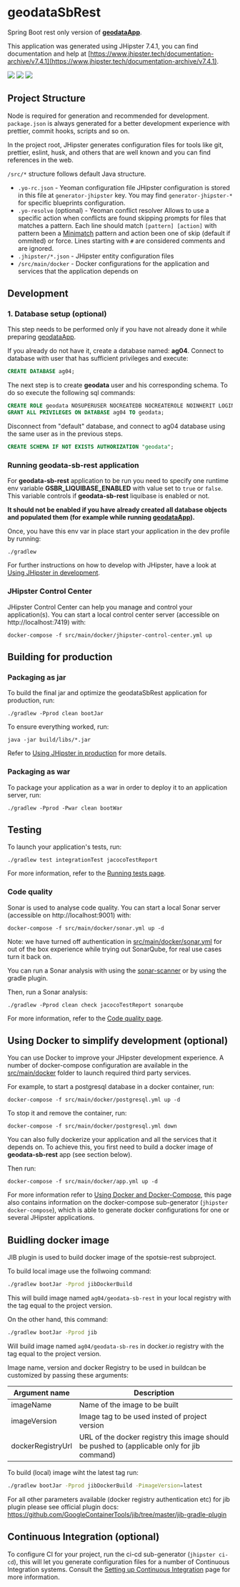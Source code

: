 # geodataSbRest
Spring Boot rest only version of **[geodataApp][]**.

This application was generated using JHipster 7.4.1, you can find documentation and help at [https://www.jhipster.tech/documentation-archive/v7.4.1](https://www.jhipster.tech/documentation-archive/v7.4.1).

![](https://img.shields.io/badge/Java-ED8B00?style=for-the-badge&logo=java&logoColor=white&style=flat)
![](https://img.shields.io/badge/Bootstrap-563D7C?style=for-the-badge&logo=bootstrap&logoColor=white&style=flat)
![](https://img.shields.io/badge/TypeScript-007ACC?style=for-the-badge&logo=typescript&logoColor=white&style=flat)

## Project Structure

Node is required for generation and recommended for development. `package.json` is always generated for a better development experience with prettier, commit hooks, scripts and so on.

In the project root, JHipster generates configuration files for tools like git, prettier, eslint, husk, and others that are well known and you can find references in the web.

`/src/*` structure follows default Java structure.

- `.yo-rc.json` - Yeoman configuration file
  JHipster configuration is stored in this file at `generator-jhipster` key. You may find `generator-jhipster-*` for specific blueprints configuration.
- `.yo-resolve` (optional) - Yeoman conflict resolver
  Allows to use a specific action when conflicts are found skipping prompts for files that matches a pattern. Each line should match `[pattern] [action]` with pattern been a [Minimatch](https://github.com/isaacs/minimatch#minimatch) pattern and action been one of skip (default if ommited) or force. Lines starting with `#` are considered comments and are ignored.
- `.jhipster/*.json` - JHipster entity configuration files
- `/src/main/docker` - Docker configurations for the application and services that the application depends on

## Development

### 1. Database setup (optional)
This step needs to be performed only if you have not already done it while preparing [geodataApp][].

If you already do not have it, create a database named: **ag04**.
Connect to database with user that has sufficient privileges and execute:

```sql
CREATE DATABASE ag04;
```

The next step is to create **geodata** user and his corresponding schema.
To do so execute the following sql commands:

```sql
CREATE ROLE geodata NOSUPERUSER NOCREATEDB NOCREATEROLE NOINHERIT LOGIN PASSWORD 'geodatapwd';
GRANT ALL PRIVILEGES ON DATABASE ag04 TO geodata;
```

Disconnect from "default" database, and connect to ag04 database using the same user as in the previous steps.

```sql
CREATE SCHEMA IF NOT EXISTS AUTHORIZATION "geodata";
```
### Running geodata-sb-rest application

For **geodata-sb-rest** application to be run you need to specify one runtime env variable **GSBR_LIQUIBASE_ENABLED** with value set to `true` or `false`.
This variable controls if **geodata-sb-rest** liquibase is enabled or not. 

**It should not be enabled if you have already created all database objects and populated them (for example while running [geodataApp][]).**

Once, you have this env var in place start your application in the dev profile by running:

```
./gradlew
```

For further instructions on how to develop with JHipster, have a look at [Using JHipster in development][].

### JHipster Control Center

JHipster Control Center can help you manage and control your application(s). You can start a local control center server (accessible on http://localhost:7419) with:

```
docker-compose -f src/main/docker/jhipster-control-center.yml up
```

## Building for production

### Packaging as jar

To build the final jar and optimize the geodataSbRest application for production, run:

```
./gradlew -Pprod clean bootJar
```

To ensure everything worked, run:

```
java -jar build/libs/*.jar
```

Refer to [Using JHipster in production][] for more details.

### Packaging as war

To package your application as a war in order to deploy it to an application server, run:

```
./gradlew -Pprod -Pwar clean bootWar
```

## Testing

To launch your application's tests, run:

```
./gradlew test integrationTest jacocoTestReport
```

For more information, refer to the [Running tests page][].

### Code quality

Sonar is used to analyse code quality. You can start a local Sonar server (accessible on http://localhost:9001) with:

```
docker-compose -f src/main/docker/sonar.yml up -d
```

Note: we have turned off authentication in [src/main/docker/sonar.yml](src/main/docker/sonar.yml) for out of the box experience while trying out SonarQube, for real use cases turn it back on.

You can run a Sonar analysis with using the [sonar-scanner](https://docs.sonarqube.org/display/SCAN/Analyzing+with+SonarQube+Scanner) or by using the gradle plugin.

Then, run a Sonar analysis:

```
./gradlew -Pprod clean check jacocoTestReport sonarqube
```

For more information, refer to the [Code quality page][].

## Using Docker to simplify development (optional)

You can use Docker to improve your JHipster development experience. A number of docker-compose configuration are available in the [src/main/docker](src/main/docker) folder to launch required third party services.

For example, to start a postgresql database in a docker container, run:

```
docker-compose -f src/main/docker/postgresql.yml up -d
```

To stop it and remove the container, run:

```
docker-compose -f src/main/docker/postgresql.yml down
```

You can also fully dockerize your application and all the services that it depends on.
To achieve this, you first need to build a docker image of **geodata-sb-rest** app (see section below).

Then run:

```
docker-compose -f src/main/docker/app.yml up -d
```

For more information refer to [Using Docker and Docker-Compose][], this page also contains information on the docker-compose sub-generator (`jhipster docker-compose`), which is able to generate docker configurations for one or several JHipster applications.


## Buidling docker image
JIB plugin is used to build docker image of the spotsie-rest subproject.

To build local image use the follwoing command:

```bash
./gradlew bootJar -Pprod jibDockerBuild
```
This will build image named ` ag04/geodata-sb-rest ` in your local registry with the tag equal to the project version.

On the other hand, this command:
```bash
./gradlew bootJar -Pprod jib
```
Will build image named `ag04/geodata-sb-res` in docker.io registry with the tag equal to the project version.

Image name, version and docker Registry to be used in buildcan be customized by passing these arguments:

| Argument name     | Description                    |
|-------------------|--------------------------------|
| imageName         | Name of the image to be built  |
| imageVersion      | Image tag to be used insted of project version  |
| dockerRegistryUrl | URL of the docker registry this image should be pushed to (applicable only for jib command) |

To build (local) image wiht the latest tag run:
```bash
./gradlew bootJar -Pprod jibDockerBuild -PimageVersion=latest
```

For all other parameters available (docker registry authentication etc) for jib plugin please see official plugin docs:
https://github.com/GoogleContainerTools/jib/tree/master/jib-gradle-plugin

## Continuous Integration (optional)

To configure CI for your project, run the ci-cd sub-generator (`jhipster ci-cd`), this will let you generate configuration files for a number of Continuous Integration systems. Consult the [Setting up Continuous Integration][] page for more information.

[jhipster homepage and latest documentation]: https://www.jhipster.tech
[jhipster 7.4.1 archive]: https://www.jhipster.tech/documentation-archive/v7.4.1
[using jhipster in development]: https://www.jhipster.tech/documentation-archive/v7.4.1/development/
[using docker and docker-compose]: https://www.jhipster.tech/documentation-archive/v7.4.1/docker-compose
[using jhipster in production]: https://www.jhipster.tech/documentation-archive/v7.4.1/production/
[running tests page]: https://www.jhipster.tech/documentation-archive/v7.4.1/running-tests/
[code quality page]: https://www.jhipster.tech/documentation-archive/v7.4.1/code-quality/
[setting up continuous integration]: https://www.jhipster.tech/documentation-archive/v7.4.1/setting-up-ci/
[node.js]: https://nodejs.org/
[npm]: https://www.npmjs.com/
[geodataApp]: https://github.com/dmadunic/geodata-app
